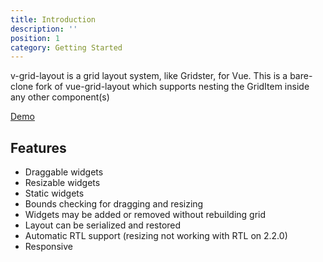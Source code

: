 ```yaml
---
title: Introduction
description: ''
position: 1
category: Getting Started
---
```


<alert type="info">
v-grid-layout is a grid layout system, like Gridster, for Vue.
</alert>
<alert type="info">
This is a bare-clone fork of vue-grid-layout which supports nesting the GridItem inside any other component(s)
</alert>

[Demo](https://jbaysolutions.github.io/vue-grid-layout/examples/01-basic.html)

## Features

<ul>
<li>Draggable widgets</li>
<li>Resizable widgets</li>
<li>Static widgets</li>
<li>Bounds checking for dragging and resizing</li>
<li>Widgets may be added or removed without rebuilding grid</li>
<li>Layout can be serialized and restored</li>
<li>Automatic RTL support (resizing not working with RTL on 2.2.0)</li>
<li>Responsive</li>
</ul>
